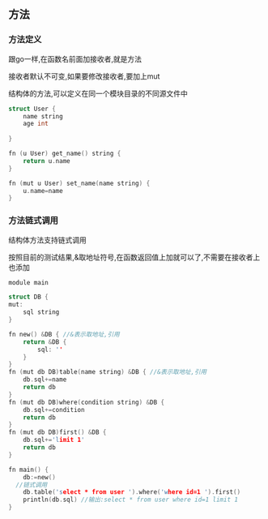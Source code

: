 ## 方法

### 方法定义

跟go一样,在函数名前面加接收者,就是方法

接收者默认不可变,如果要修改接收者,要加上mut

结构体的方法,可以定义在同一个模块目录的不同源文件中

```c
struct User {
	name string
	age int
	
}

fn (u User) get_name() string {
	return u.name
}

fn (mut u User) set_name(name string) {
	u.name=name
}
```

### 方法链式调用

结构体方法支持链式调用

按照目前的测试结果,&取地址符号,在函数返回值上加就可以了,不需要在接收者上也添加

```c
module main

struct DB {
mut:
	sql string
}

fn new() &DB { //&表示取地址,引用
	return &DB {
		sql: ''
	}
}
fn (mut db DB)table(name string) &DB { //&表示取地址,引用
	db.sql+=name
	return db
}
fn (mut db DB)where(condition string) &DB {
	db.sql+=condition
	return db
}
fn (mut db DB)first() &DB {
	db.sql+='limit 1'
	return db
}

fn main() {
	db:=new()
  //链式调用
	db.table('select * from user ').where('where id=1 ').first()
	println(db.sql) //输出:select * from user where id=1 limit 1
}

```

